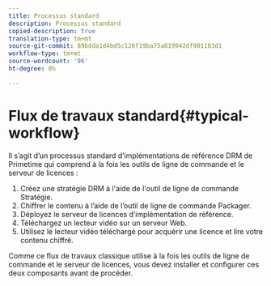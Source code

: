 ```yaml
---
title: Processus standard
description: Processus standard
copied-description: true
translation-type: tm+mt
source-git-commit: 89bdda1d4bd5c126f19ba75a819942df901183d1
workflow-type: tm+mt
source-wordcount: '96'
ht-degree: 0%

---
```



# Flux de travaux standard{#typical-workflow}

Il s’agit d’un processus standard d’implémentations de référence DRM de Primetime qui comprend à la fois les outils de ligne de commande et le serveur de licences :

1. Créez une stratégie DRM à l&#39;aide de l&#39;outil de ligne de commande Stratégie.
1. Chiffrer le contenu à l’aide de l’outil de ligne de commande Packager.
1. Déployez le serveur de licences d’implémentation de référence.
1. Téléchargez un lecteur vidéo sur un serveur Web.
1. Utilisez le lecteur vidéo téléchargé pour acquérir une licence et lire votre contenu chiffré.

Comme ce flux de travaux classique utilise à la fois les outils de ligne de commande et le serveur de licences, vous devez installer et configurer ces deux composants avant de procéder.
